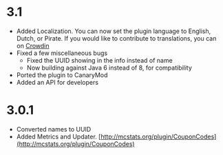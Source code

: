 3.1
=
* Added Localization. You can now set the plugin language to English, Dutch, or Pirate. If you would like to contribute to translations, you can on [Crowdin](https://crowdin.com/project/couponcodes)
* Fixed a few miscellaneous bugs
	* Fixed the UUID showing in the info instead of name
	* Now building against Java 6 instead of 8, for compatibility
* Ported the plugin to CanaryMod
* Added an API for developers

3.0.1
=
* Converted names to UUID
* Added Metrics and Updater. [http://mcstats.org/plugin/CouponCodes](http://mcstats.org/plugin/CouponCodes)

